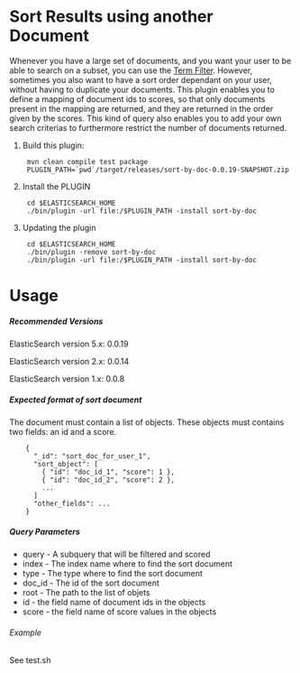 Sort Results using another Document
===================================

Whenever you have a large set of documents, and you want your user to be able to search on a subset, you can use the [Term Filter](https://www.elastic.co/guide/en/elasticsearch/reference/1.7/query-dsl-terms-filter.html).
However, sometimes you also want to have a sort order dependant on your user, without having to duplicate your documents.
This plugin enables you to define a mapping of document ids to scores, so that only documents present in the mapping are returned, and they are returned in the order given by the scores.
This kind of query also enables you to add your own search criterias to furthermore restrict the number of documents returned.


1. Build this plugin:

        mvn clean compile test package 
        PLUGIN_PATH=`pwd`/target/releases/sort-by-doc-0.0.19-SNAPSHOT.zip

2. Install the PLUGIN

        cd $ELASTICSEARCH_HOME
        ./bin/plugin -url file:/$PLUGIN_PATH -install sort-by-doc

3. Updating the plugin

        cd $ELASTICSEARCH_HOME
        ./bin/plugin -remove sort-by-doc
        ./bin/plugin -url file:/$PLUGIN_PATH -install sort-by-doc


Usage
==========

##### Recommended Versions

ElasticSearch version 5.x: 0.0.19

ElasticSearch version 2.x: 0.0.14

ElasticSearch version 1.x: 0.0.8


##### Expected format of sort document

The document must contain a list of objects.
These objects must contains two fields: an id and a score.

        {
          "_id": "sort_doc_for_user_1",
          "sort_object": [
            { "id": "doc_id_1", "score": 1 },
            { "id": "doc_id_2", "score": 2 },
            ...
          ]
          "other_fields": ...
        }


##### Query Parameters
* query - A subquery that will be filtered and scored
* index - The index name where to find the sort document 
* type - The type where to find the sort document 
* doc_id - The id of the sort document
* root - The path to the list of objets
* id - the field name of document ids in the objects
* score - the field name of score values in the objects



###### Example

See test.sh

